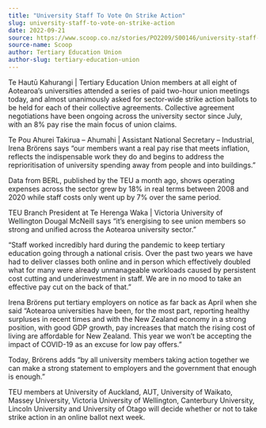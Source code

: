 ```yaml
---
title: "University Staff To Vote On Strike Action"
slug: university-staff-to-vote-on-strike-action
date: 2022-09-21
source: https://www.scoop.co.nz/stories/PO2209/S00146/university-staff-to-vote-on-strike-action.htm
source-name: Scoop
author: Tertiary Education Union
author-slug: tertiary-education-union
---
```


<p>Te Hautū Kahurangi | Tertiary Education Union members at
all eight of Aotearoa’s universities attended a series of
paid two-hour union meetings today, and almost unanimously
asked for sector-wide strike action ballots to be held for
each of their collective agreements. Collective agreement
negotiations have been ongoing across the university sector
since July, with an 8% pay rise the main focus of union
claims.</p>

<p>Te Pou Ahurei Takirua – Ahumahi | Assistant
National Secretary – Industrial, Irena Brörens says
“our members want a real pay rise that meets inflation,
reflects the indispensable work they do and begins to
address the reprioritisation of university spending away
from people and into buildings.”</p>

<p>Data from BERL, published
by the TEU a month ago, shows operating expenses across
the sector grew by 18% in real terms between 2008 and 2020
while staff costs only went up by 7% over the same
period.</p>

<p>TEU Branch President at Te Herenga Waka |
Victoria University of Wellington Dougal McNeill says
“it’s energising to see union members so strong and
unified across the Aotearoa university
sector.”</p>

<p>“Staff worked incredibly hard during the
pandemic to keep tertiary education going through a national
crisis. Over the past two years we have had to deliver
classes both online and in person which effectively doubled
what for many were already unmanageable workloads caused by
persistent cost cutting and underinvestment in staff. We are
in no mood to take an effective pay cut on the back of
that.”</p>

<p>Irena Brörens put
tertiary employers on notice as far back as April when she
said “Aotearoa universities have been, for the most
part, reporting healthy surpluses in recent times and with
the New Zealand economy in a strong position, with good GDP
growth, pay increases that match the rising cost of living
are affordable for New Zealand. This year we won’t be
accepting the impact of COVID-19 as an excuse for low pay
offers.”</p>

<p>Today, Brörens adds “by all university
members taking action together we can make a strong
statement to employers and the government that enough is
enough.”</p>

<p>TEU members at University of Auckland, AUT,
University of Waikato, Massey University, Victoria
University of Wellington, Canterbury University, Lincoln
University and University of Otago will decide whether or
not to take strike action in an online ballot next
week.</p>

<p></p>